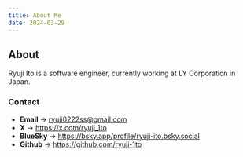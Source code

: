 ```yaml
---
title: About Me
date: 2024-03-29
---
```


## About

Ryuji Ito is a software engineer, currently working at LY Corporation in Japan.

### Contact

- **Email** -> ryuji0222ss@gmail.com
- **X** -> https://x.com/ryuji_1to
- **BlueSky** -> https://bsky.app/profile/ryuji-ito.bsky.social
- **Github** -> https://github.com/ryuji-1to
